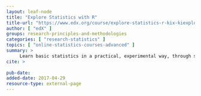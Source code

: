 ```yaml
---
layout: leaf-node
title: "Explore Statistics with R"
title-url: "https://www.edx.org/course/explore-statistics-r-kix-kiexplorx-0"
author: [ "edX" ]
groups: research-principles-and-methodologies
categories: [ "research-statistics" ]
topics: [ "online-statistics-courses-advanced" ]
summary: >
     Learn basic statistics in a practical, experimental way, through statistical programming with R, using examples from the health sciences. 
cite: >
     
pub-date: 
added-date: 2017-04-29
resource-type: external-page
---
```

